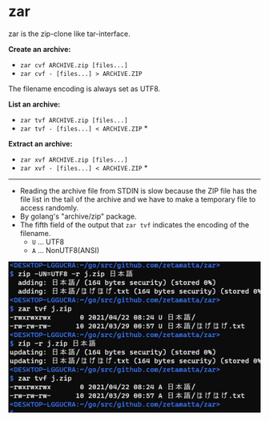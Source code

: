 zar
===

zar is the zip-clone like tar-interface.

**Create an archive:**

- `zar cvf ARCHIVE.zip [files...]`
- `zar cvf - [files...] > ARCHIVE.ZIP`

The filename encoding is always set as UTF8.

**List an archive:**

- `zar tvf ARCHIVE.zip [files...]`  
- `zar tvf - [files...] < ARCHIVE.ZIP` \*

**Extract an archive:**

- `zar xvf ARCHIVE.zip [files...]`  
- `zar xvf - [files...] < ARCHIVE.ZIP` \*

---

- Reading the archive file from STDIN is slow because the ZIP file has the file list in the tail of the archive and we have to make a temporary file to access randomly.
- By golang's "archive/zip" package.
- The fifth field of the output that `zar tvf` indicates the encoding of the filename.
    - `U` ... UTF8
    - `A` ... NonUTF8(ANSI)

![](./demo.png)

